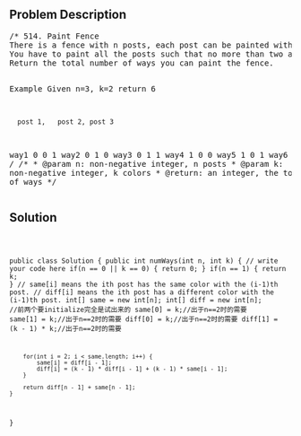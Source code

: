 <!--
<style>
  body { font-family: Arial, sans-serif; }
  .container { max-width: 744px; margin: 0 auto; padding: 10px; }
  .comment-block { background-color: #f9f9f9; padding: 10px; border-left: 5px solid #ccc; max-width: 100%; margin: 20px auto; overflow-wrap: break-word; white-space: pre-wrap; }
  .code-block { background-color: #f4f4f4; padding: 10px; border: 1px solid #ddd; max-width: 100%; margin: 20px auto; overflow-wrap: break-word; white-space: pre-wrap; }
</style>
-->

<div class='container'>
<h2>Problem Description</h2>
<div class='comment-block'>
<pre>
/* 514. Paint Fence
There is a fence with n posts, each post can be painted with one of the k colors.
You have to paint all the posts such that no more than two adjacent fence posts have the same color.
Return the total number of ways you can paint the fence.

Example
Given n=3, k=2 return 6

      post 1,   post 2, post 3
way1    0         0       1 
way2    0         1       0
way3    0         1       1
way4    1         0       0
way5    1         0       1
way6    1         1       0
*/
    /**
     * @param n: non-negative integer, n posts
     * @param k: non-negative integer, k colors
     * @return: an integer, the total number of ways
     */
</pre>
</div>

<h2>Solution</h2>
<div class='code-block'>
<pre><code class='language-java'>

public class Solution {
    public int numWays(int n, int k) {
        // write your code here
        if(n == 0 || k == 0) {
            return 0;
        }
        if(n == 1) {
            return k;
        }
// same[i] means the ith post has the same color with the (i-1)th post.
// diff[i] means the ith post has a different color with the (i-1)th post.
        int[] same = new int[n];
        int[] diff = new int[n];
        //前两个要initialize完全是试出来的
        same[0] = k;//出于n==2时的需要
        same[1] = k;//出于n==2时的需要
        diff[0] = k;//出于n==2时的需要
        diff[1] = (k - 1) * k;//出于n==2时的需要
        
        for(int i = 2; i < same.length; i++) {
            same[i] = diff[i - 1];
            diff[i] = (k - 1) * diff[i - 1] + (k - 1) * same[i - 1];
        }
        
        return diff[n - 1] + same[n - 1];
    }
}</code></pre>
</div>
</div>
